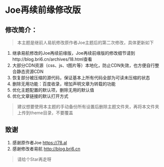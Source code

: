 # Joe再续前缘修改版

## 修改简介：
> 本主题是继前人易航修改原作者Joe主题后的第二次修改，具体更新如下
1. 继承易航修改的Joe再续前缘版，Joe再续前缘版的修改细节请到http://blog.bri6.cn/archives/18.html查看
2. 大部分CDN资源（css、js、t图片等）本地化，防止CDN失效，也方便自行整合静态资源CDN
3. 恢复部分被压缩的源代码，保证基本上所有代码全部为可读未压缩的状态
4. 删除无用功能：百度收录，增加声明文章为转载的功能
5. 优化主题配置的默认项，删除无用的默认值
6. 优化文章链接的默认打开方式
> 建议想要使用本主题的手动备份所有设置后删除主题文件夹，再将本文件夹上传到theme目录，不要覆盖


## 致谢
1. 感谢原作者Joe https://78.al
2. 感谢修改者易航 http://blog.bri6.cn

> 请给个Star再走呀